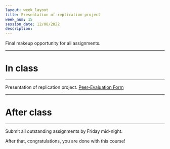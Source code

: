 ```yaml
---
layout: week_layout
title: Presentation of replication project
week_num: 15
session_date: 12/08/2022
description:
---
```


Final makeup opportunity for all assignments.

---
# In class
---

Presentation of replication project. [Peer-Evaluation Form](#)

---
# After class
---

Submit all outstanding assignments by Friday mid-night.

After that, congratulations, you are done with this course!
